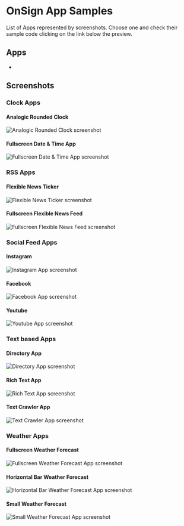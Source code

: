 # OnSign App Samples

List of Apps represented by screenshots. Choose one and check their sample code clicking on the link below the preview.

## Apps

- []()

## Screenshots

### Clock Apps

#### Analogic Rounded Clock

![Analogic Rounded Clock screenshot](_screenshots/analog-round-clock.png)

#### Fullscreen Date & Time App

![Fullscreen Date & Time App screenshot](_screenshots/date-time-fullscreen.png)

### RSS Apps

#### Flexible News Ticker

![Flexible News Ticker screenshot](_screenshots/flexible-news-ticker.png)

#### Fullscreen Flexible News Feed

![Fullscreen Flexible News Feed screenshot](_screenshots/flexible-news-fullscreen.png)

### Social Feed Apps

#### Instagram

![Instagram App screenshot](_screenshots/instagram.png)

#### Facebook

![Facebook App screenshot](_screenshots/facebook.png)

#### Youtube

![Youtube App screenshot](_screenshots/youtube.png)

### Text based Apps

#### Directory App

![Directory App screenshot](_screenshots/directory.png)

#### Rich Text App

![Rich Text App screenshot](_screenshots/richtext.png)

#### Text Crawler App

![Text Crawler App screenshot](_screenshots/crawler.png)

### Weather Apps

#### Fullscreen Weather Forecast

![Fullscreen Weather Forecast App screenshot](_screenshots/weather-forecast-fullscreen.png)

#### Horizontal Bar Weather Forecast

![Horizontal Bar Weather Forecast App screenshot](_screenshots/weather-forecast-horizontal-bar.png)

#### Small Weather Forecast

![Small Weather Forecast App screenshot](_screenshots/small-weather-forecast.png)
